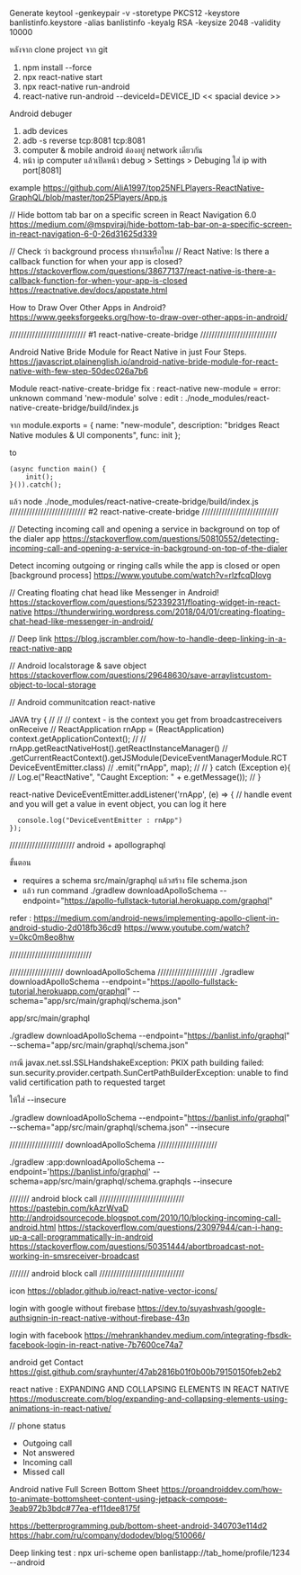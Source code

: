 Generate
keytool -genkeypair -v -storetype PKCS12 -keystore banlistinfo.keystore -alias banlistinfo -keyalg RSA -keysize 2048 -validity 10000

หลังจาก clone project จาก git
1. npm install --force
2. npx react-native start
3. npx react-native run-android
4. react-native run-android --deviceId=DEVICE_ID << spacial device >>

Android debuger
1. adb devices
2. adb -s <device name> reverse tcp:8081 tcp:8081
3. computer & mobile android ต้องอยู่  network เดียวกัน
4. หน้า ip computer แล้วเปิดหน้า debug > Settings > Debuging ใส่ ip with port[8081]


example 
https://github.com/AliA1997/top25NFLPlayers-ReactNative-GraphQL/blob/master/top25Players/App.js


// Hide bottom tab bar on a specific screen in React Navigation 6.0
https://medium.com/@mspviraj/hide-bottom-tab-bar-on-a-specific-screen-in-react-navigation-6-0-26d31625d339



// Check ว่า background process ทำงานหรือไหม
// React Native: Is there a callback function for when your app is closed?
https://stackoverflow.com/questions/38677137/react-native-is-there-a-callback-function-for-when-your-app-is-closed
https://reactnative.dev/docs/appstate.html



How to Draw Over Other Apps in Android?
https://www.geeksforgeeks.org/how-to-draw-over-other-apps-in-android/


/////////////////////////// #1 react-native-create-bridge ///////////////////////////

Android Native Bride Module for React Native in just Four Steps.
https://javascript.plainenglish.io/android-native-bride-module-for-react-native-with-few-step-50dec026a7b6

Module react-native-create-bridge
fix : react-native new-module  = error: unknown command 'new-module'
solve :
  edit : ./node_modules/react-native-create-bridge/build/index.js

  จาก
    module.exports = {
        name: "new-module",
        description: "bridges React Native modules & UI components",
        func: init
    };
  
  to

    (async function main() {
        init();
    }()).catch();

แล้ว node ./node_modules/react-native-create-bridge/build/index.js
/////////////////////////// #2 react-native-create-bridge ///////////////////////////


// Detecting incoming call and opening a service in background on top of the dialer app
https://stackoverflow.com/questions/50810552/detecting-incoming-call-and-opening-a-service-in-background-on-top-of-the-dialer


Detect incoming outgoing or ringing calls while the app is closed or open [background process]
https://www.youtube.com/watch?v=rlzfcqDlovg




// Creating floating chat head like Messenger in Android!
https://stackoverflow.com/questions/52339231/floating-widget-in-react-native
https://thunderwiring.wordpress.com/2018/04/01/creating-floating-chat-head-like-messenger-in-android/



// Deep link
https://blog.jscrambler.com/how-to-handle-deep-linking-in-a-react-native-app

// Android localstorage & save object
https://stackoverflow.com/questions/29648630/save-arraylistcustom-object-to-local-storage

// Android communitcation react-native

JAVA 
try {
//
//                        // context - is the context you get from broadcastreceivers onReceive
//                        ReactApplication rnApp = (ReactApplication) context.getApplicationContext();
//
//                        rnApp.getReactNativeHost().getReactInstanceManager()
//                                .getCurrentReactContext().getJSModule(DeviceEventManagerModule.RCTDeviceEventEmitter.class)
//                                .emit("rnApp", map);
//
//                    } catch (Exception e){
//                        Log.e("ReactNative", "Caught Exception: " + e.getMessage());
//                    }

react-native 
   DeviceEventEmitter.addListener('rnApp', (e) => {
      // handle event and you will get a value in event object, you can log it here

      console.log("DeviceEventEmitter : rnApp")
    });


///////////////////////
android + apollographql

ขั้นตอน
  -  requires a schema  src/main/graphql แล้วสร้าง file  schema.json
  -  แล้ว run command ./gradlew downloadApolloSchema --endpoint="https://apollo-fullstack-tutorial.herokuapp.com/graphql"

refer : https://medium.com/android-news/implementing-apollo-client-in-android-studio-2d018fb36cd9
https://www.youtube.com/watch?v=0kc0m8eo8hw

/////////////////////////////


/////////////////// downloadApolloSchema /////////////////////
./gradlew downloadApolloSchema --endpoint="https://apollo-fullstack-tutorial.herokuapp.com/graphql" --schema="app/src/main/graphql/schema.json"

app/src/main/graphql


./gradlew downloadApolloSchema --endpoint="https://banlist.info/graphql" --schema="app/src/main/graphql/schema.json"


กรณี  javax.net.ssl.SSLHandshakeException: PKIX path building failed: sun.security.provider.certpath.SunCertPathBuilderException: unable to find valid certification path to requested target

ให้ใส่ --insecure

./gradlew downloadApolloSchema --endpoint="https://banlist.info/graphql" --schema="app/src/main/graphql/schema.json" --insecure

/////////////////// downloadApolloSchema /////////////////////

./gradlew :app:downloadApolloSchema --endpoint='https://banlist.info/graphql' --schema=app/src/main/graphql/schema.graphqls --insecure


/////// android block call //////////////////////////////
https://pastebin.com/kAzrWvaD
http://androidsourcecode.blogspot.com/2010/10/blocking-incoming-call-android.html
https://stackoverflow.com/questions/23097944/can-i-hang-up-a-call-programmatically-in-android
https://stackoverflow.com/questions/50351444/abortbroadcast-not-working-in-smsreceiver-broadcast

/////// android block call //////////////////////////////

icon 
https://oblador.github.io/react-native-vector-icons/

login with google without firebase
https://dev.to/suyashvash/google-authsignin-in-react-native-without-firebase-43n

login with facebook
https://mehrankhandev.medium.com/integrating-fbsdk-facebook-login-in-react-native-7b7600ce74a7


android get Contact
https://gist.github.com/srayhunter/47ab2816b01f0b00b79150150feb2eb2


react native  : EXPANDING AND COLLAPSING ELEMENTS IN REACT NATIVE
https://moduscreate.com/blog/expanding-and-collapsing-elements-using-animations-in-react-native/


// phone status
- Outgoing call
- Not answered
- Incoming call
- Missed call

Android native  Full Screen Bottom Sheet
https://proandroiddev.com/how-to-animate-bottomsheet-content-using-jetpack-compose-3eab972b3bdc#77ea-ef11dee8175f

https://betterprogramming.pub/bottom-sheet-android-340703e114d2
https://habr.com/ru/company/dododev/blog/510066/


Deep linking
test : npx uri-scheme open banlistapp://tab_home/profile/1234 --android

